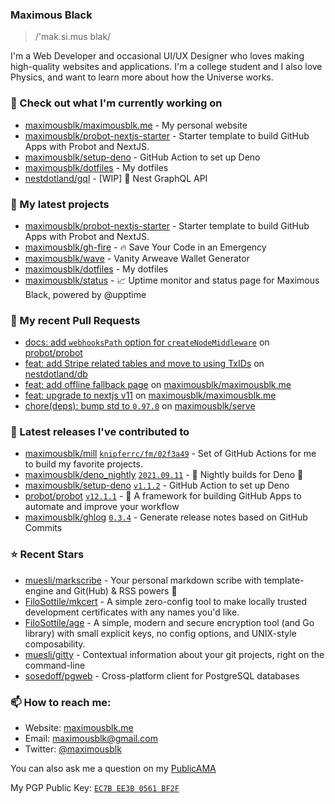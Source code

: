 ### Maximous Black

> /'mak.si.mus blak/

I'm a Web Developer and occasional UI/UX Designer who loves making high-quality websites and applications. I'm a college
student and I also love Physics, and want to learn more about how the Universe works.

### 👷 Check out what I'm currently working on

- [maximousblk/maximousblk.me](https://github.com/maximousblk/maximousblk.me) - My personal website
- [maximousblk/probot-nextjs-starter](https://github.com/maximousblk/probot-nextjs-starter) - Starter template to build GitHub Apps with Probot and NextJS.
- [maximousblk/setup-deno](https://github.com/maximousblk/setup-deno) - GitHub Action to set up Deno
- [maximousblk/dotfiles](https://github.com/maximousblk/dotfiles) - My dotfiles
- [nestdotland/gql](https://github.com/nestdotland/gql) - [WIP] 📡 Nest GraphQL API


### 🌱 My latest projects

- [maximousblk/probot-nextjs-starter](https://github.com/maximousblk/probot-nextjs-starter) - Starter template to build GitHub Apps with Probot and NextJS.
- [maximousblk/gh-fire](https://github.com/maximousblk/gh-fire) - 🔥 Save Your Code in an Emergency
- [maximousblk/wave](https://github.com/maximousblk/wave) - Vanity Arweave Wallet Generator
- [maximousblk/dotfiles](https://github.com/maximousblk/dotfiles) - My dotfiles
- [maximousblk/status](https://github.com/maximousblk/status) - 📈 Uptime monitor and status page for Maximous Black, powered by @upptime


### 🔨 My recent Pull Requests

- [docs: add `webhooksPath` option for `createNodeMiddleware`](https://github.com/probot/probot/pull/1588) on [probot/probot](https://github.com/probot/probot)
- [feat: add Stripe related tables and move to using TxIDs](https://github.com/nestdotland/db/pull/11) on [nestdotland/db](https://github.com/nestdotland/db)
- [feat: add offline fallback page](https://github.com/maximousblk/maximousblk.me/pull/182) on [maximousblk/maximousblk.me](https://github.com/maximousblk/maximousblk.me)
- [feat: upgrade to nextjs v11](https://github.com/maximousblk/maximousblk.me/pull/123) on [maximousblk/maximousblk.me](https://github.com/maximousblk/maximousblk.me)
- [chore(deps): bump std to `0.97.0`](https://github.com/maximousblk/serve/pull/3) on [maximousblk/serve](https://github.com/maximousblk/serve)


### 🔭 Latest releases I've contributed to

- [maximousblk/mill](https://github.com/maximousblk/mill) [`knipferrc/fm/02f3a49`](https://github.com/maximousblk/mill/releases/tag/knipferrc%2Ffm%2F02f3a49) - Set of GitHub Actions for me to build my favorite projects.
- [maximousblk/deno_nightly](https://github.com/maximousblk/deno_nightly) [`2021.09.11`](https://github.com/maximousblk/deno_nightly/releases/tag/2021.09.11) - 🌙 Nightly builds for Deno 🦕
- [maximousblk/setup-deno](https://github.com/maximousblk/setup-deno) [`v1.1.2`](https://github.com/maximousblk/setup-deno/releases/tag/v1.1.2) - GitHub Action to set up Deno
- [probot/probot](https://github.com/probot/probot) [`v12.1.1`](https://github.com/probot/probot/releases/tag/v12.1.1) - 🤖 A framework for building GitHub Apps to automate and improve your workflow
- [maximousblk/ghlog](https://github.com/maximousblk/ghlog) [`0.3.4`](https://github.com/maximousblk/ghlog/releases/tag/0.3.4) - Generate release notes based on GitHub Commits


### ⭐ Recent Stars

- [muesli/markscribe](https://github.com/muesli/markscribe) - Your personal markdown scribe with template-engine and Git(Hub) &amp; RSS powers 📜
- [FiloSottile/mkcert](https://github.com/FiloSottile/mkcert) - A simple zero-config tool to make locally trusted development certificates with any names you&#39;d like.
- [FiloSottile/age](https://github.com/FiloSottile/age) - A simple, modern and secure encryption tool (and Go library) with small explicit keys, no config options, and UNIX-style composability.
- [muesli/gitty](https://github.com/muesli/gitty) - Contextual information about your git projects, right on the command-line
- [sosedoff/pgweb](https://github.com/sosedoff/pgweb) - Cross-platform client for PostgreSQL databases


### 📫 How to reach me:

- Website: [maximousblk.me](https://maximousblk.me/)
- Email: [maximousblk@gmail.com](mailto:maximousblk@gmail.com)
- Twitter: [@maximousblk](https://twitter.com/maximousblk)

You can also ask me a question on my [PublicAMA](https://github.com/maximousblk/maximousblk/discussions/new?category=ama)

My PGP Public Key: [`EC7B EE3B 0561 BF2F`](https://keybase.io/maximousblk/pgp_keys.asc)
